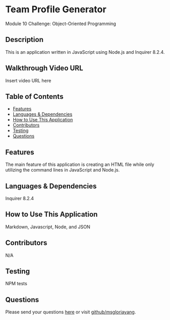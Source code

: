 # Team Profile Generator
Module 10 Challenge: Object-Oriented Programming
## Description
This is an application written in JavaScript using Node.js and Inquirer 8.2.4.
## Walkthrough Video URL
Insert video URL here
## Table of Contents
* [Features](#features)
* [Languages & Dependencies](#languagesanddependencies)
* [How to Use This Application](#HowtoUseThisApplication)
* [Contributors](#contributors)
* [Testing](#testing)
* [Questions](#questions)
## Features
The main feature of this application is creating an HTML file while only utilizing the command lines in JavaScript and Node.js.
## Languages & Dependencies
Inquirer 8.2.4
## How to Use This Application
Markdown, Javascript, Node, and JSON
## Contributors
N/A
## Testing
NPM tests
## Questions
Please send your questions [here](mailto:lookmeup@gmail.com?subject=[GitHub]%20Dev%20Connect) or visit [github/msgloriayang](https://github.com/msgloriayang).
